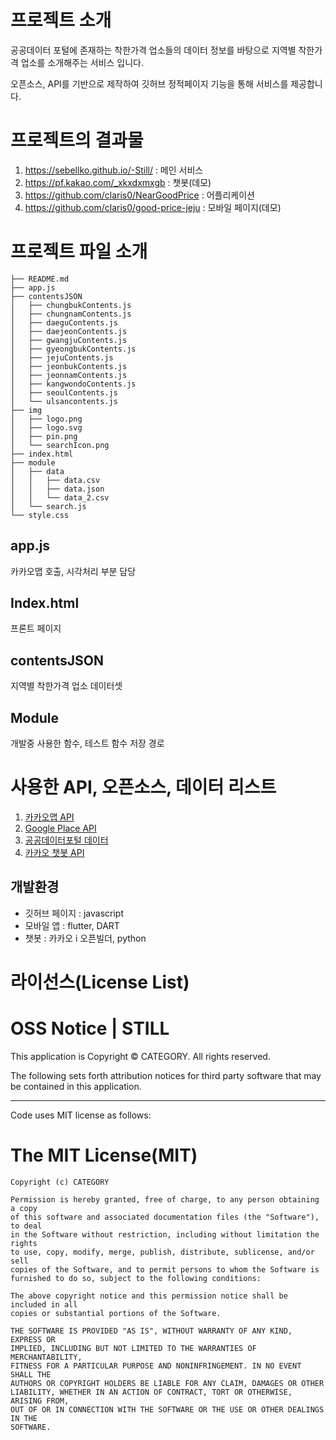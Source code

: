# 프로젝트 소개

공공데이터 포털에 존재하는 착한가격 업소들의 데이터 정보를 바탕으로 지역별 착한가격 업소를 소개해주는 서비스 입니다.

오픈소스, API를 기반으로 제작하여 깃허브 정적페이지 기능을 통해 서비스를 제공합니다. 



# 프로젝트의 결과물

1. https://sebellko.github.io/-Still/ : 메인 서비스
2. https://pf.kakao.com/_xkxdxmxgb : 챗봇(데모)
3. https://github.com/claris0/NearGoodPrice : 어플리케이션
4. https://github.com/claris0/good-price-jeju : 모바일 페이지(데모)





# 프로젝트 파일 소개

```
├── README.md
├── app.js
├── contentsJSON
│   ├── chungbukContents.js
│   ├── chungnamContents.js
│   ├── daeguContents.js
│   ├── daejeonContents.js
│   ├── gwangjuContents.js
│   ├── gyeongbukContents.js
│   ├── jejuContents.js
│   ├── jeonbukContents.js
│   ├── jeonnamContents.js
│   ├── kangwondoContents.js
│   ├── seoulContents.js
│   └── ulsancontents.js
├── img
│   ├── logo.png
│   ├── logo.svg
│   ├── pin.png
│   └── searchIcon.png
├── index.html
├── module
│   ├── data
│   │   ├── data.csv
│   │   ├── data.json
│   │   └── data_2.csv
│   └── search.js
└── style.css
```



## app.js 

카카오맵 호출, 시각처리 부분 담당



## Index.html

프론트 페이지



## contentsJSON

지역별 착한가격 업소 데이터셋



## Module

개발중 사용한 함수, 테스트 함수 저장 경로



# 사용한 API, 오픈소스, 데이터 리스트

1. [카카오맵 API](https://apis.map.kakao.com/)
2. [Google Place API](https://developers.google.com/maps/documentation/places/web-service/overview)
3. [공공데이터포털 데이터](https://www.data.go.kr/)
4. [카카오 챗봇 API](https://i.kakao.com/docs/tutorial-chatbot-key-features) 



## 개발환경
- 깃허브 페이지 : javascript
- 모바일 앱 : flutter, DART
- 챗봇 : 카카오 i 오픈빌더, python


# 라이선스(License List)

# OSS Notice | STILL #

This application is Copyright © CATEGORY. All rights reserved.

The following sets forth attribution notices for third party software that may be contained in this application.


-----------------------------------------------------------------
Code uses MIT license as follows:

# The MIT License(MIT) #

``````````
Copyright (c) CATEGORY

Permission is hereby granted, free of charge, to any person obtaining a copy
of this software and associated documentation files (the "Software"), to deal
in the Software without restriction, including without limitation the rights
to use, copy, modify, merge, publish, distribute, sublicense, and/or sell
copies of the Software, and to permit persons to whom the Software is
furnished to do so, subject to the following conditions:
     
The above copyright notice and this permission notice shall be included in all
copies or substantial portions of the Software.
     
THE SOFTWARE IS PROVIDED "AS IS", WITHOUT WARRANTY OF ANY KIND, EXPRESS OR
IMPLIED, INCLUDING BUT NOT LIMITED TO THE WARRANTIES OF MERCHANTABILITY,
FITNESS FOR A PARTICULAR PURPOSE AND NONINFRINGEMENT. IN NO EVENT SHALL THE
AUTHORS OR COPYRIGHT HOLDERS BE LIABLE FOR ANY CLAIM, DAMAGES OR OTHER
LIABILITY, WHETHER IN AN ACTION OF CONTRACT, TORT OR OTHERWISE, ARISING FROM,
OUT OF OR IN CONNECTION WITH THE SOFTWARE OR THE USE OR OTHER DEALINGS IN THE
SOFTWARE.


